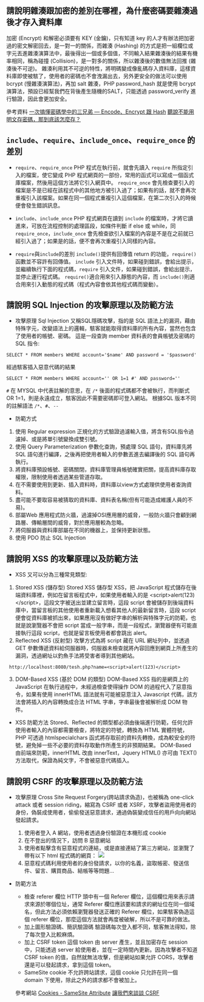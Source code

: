 ## 請說明雜湊跟加密的差別在哪裡，為什麼密碼要雜湊過後才存入資料庫
加密 (Encrypt) 和解密必須要有 KEY (金鑰)，只有知道 key 的人才有辦法把加密過的密文解密回去，是一對一的關係，而雜湊 (Hashing) 的方式是把一組欄位或字元丟進雜湊演算法中，最後得出一個或多個值，不同輸入結果雜湊後的結果有機率相同，稱為碰撞 (Collision)，是一對多的關係，所以雜湊後的數值無法回推 (雜湊後不可逆)。
雜湊利用其不可逆的特性，將明碼變成像亂碼存入資料庫，這樣資料庫即使被駭了，使用者的密碼也不會洩漏出去，另外更安全的做法可以使用 bcrypt (慢雜湊演算法)，再加 salt 雜湊，PHP password_hash 就是使用 bcrypt 演算法，預設已經幫我們在背後產生隨機的SALT，只能透過 password_verify 進行驗證，因此會更加安全。

參考資料
[一次搞懂密碼學中的三兄弟 — Encode、Encrypt 跟 Hash](https://medium.com/starbugs/what-are-encoding-encrypt-and-hashing-4b03d40e7b0c)
[聽說不能用明文存密碼，那到底該怎麼存？](https://medium.com/starbugs/how-to-store-password-in-database-sefely-6b20f48def92)

## `include`、`require`、`include_once`、`require_once` 的差別
+ `require`、`require_once`
PHP 程式在執行前，就會先讀入 `require` 所指定引入的檔案，使它變成 PHP 程式網頁的一部份，常用的函式可以寫成一個函式庫檔案，然後用這個方法將它引入網頁中。
`require_once` 會先檢查要引入的檔案是不是已經在該程式中的其他地方被引入過了；如果有的話，就不會再次重複引入該檔案。如果在同一個程式重複引入這個檔案，在第二次引入的時候便會發生錯誤訊息。

+ `include`、`include_once`
PHP 程式網頁在讀到 `include` 的檔案時，才將它讀進來，可放在流程控制的處理區段，如條件判斷 if else 或 while，同 `require_once`，`include_once` 會先檢查欲引入檔案的內容是不是在之前就已經引入過了；如果是的話，便不會再次重複引入同樣的內容。

+ `require`與`include`的差別
`include()`提供有回傳值 return 的功能，`require()`函數並不容許有回傳值。
`include` 引入文件時，如果碰到錯誤，會給出提示，並繼續執行下面的程式碼，`require` 引入文件，如果碰到錯誤，會給出提示，並停止運行程式碼。
`require()`適合用來引入靜態的內容，而 `include()`則適合用來引入動態的程式碼（程式內容會依其他程式碼而變動）。
## 請說明 SQL Injection 的攻擊原理以及防範方法
+ 攻擊原理
Sql Injection 又稱SQL隱碼攻擊，指的是 SQL 語法上的漏洞，藉由特殊字元，改變語法上的邏輯，駭客就能取得資料庫的所有內容，當然也包含了使用者的帳號、密碼。
這是一段查詢 member 資料表的會員帳號及密碼的 SQL 指令:
```
SELECT * FROM members WHERE account='$name' AND password = '$password'
```
經過駭客插入惡意代碼的結果
```
SELECT * FROM members WHERE account='' OR 1=1 #' AND password=''
```
`#` 在 MYSQL 中代表註解的意思，在 `/*` 後面的程式碼都不會被執行，而判斷式 OR 1=1，則是永遠成立，駭客因此不需要密碼即可登入網站。
根據SQL 版本不同的註解語法 `/*`、`#`、`--`
+ 防範方式

1. 使用 Regular expression 正規化的方式驗證過濾輸入值，將含有SQL指令過濾掉、或是將單引號變換成雙引號。
2. 使用 Query Parameterization 參數化查詢，預處理 SQL 語句，資料庫先將 SQL 語句進行編譯，之後再把使用者輸入的參數丟進去編譯後的 SQL 語句再執行。
3. 將資料庫預設帳號、密碼關閉，資料庫管理員帳號確實把關，提高資料庫存取權限，限制使用者透過某些管道存取。
4. 在不需要使用到更新、插入資料時，資料庫以view方式處理供使用者查詢資料。
5. 盡可能不要取容易被猜取的資料庫、資料表名稱(但有可能造成維護人員的不易)。
6. 部屬Web 應用程式防火牆，過濾掉OSI應用層的威脅，一般防火牆只會顧到網路層、傳輸層間的威脅，對於應用層較為忽略。
7. 將伺服器與資料庫部屬在不同的機器上，並保持更新狀態。
8. 使用 PDO 防止 SQL Injection [](http://us3.php.net/manual/en/book.pdo.php)
## 請說明 XSS 的攻擊原理以及防範方法
 + XSS 又可以分為三種常見類型:
 1. Stored XSS (儲存型)
 Stored XSS 儲存型 XSS，把 JavaScript 程式儲存在後端資料庫裡，例如在留言板程式中，如果使用者輸入的是 \<script>alert(123)</script\>，這段文字被送出並建立留言時，這段 script 會被儲存到後端資料庫中，當留言板的其他使用者重新載入想看其他人的最新留言時，這段 script 便會從資料庫被抓出來，如果應用沒有做好字串的解析與特殊字元的防範，也就是說瀏覽器不會把 script 當成一般字串，而是一段程式，瀏覽器便有可能直接執行這段 script，也就是留言板使用者都會跳出 alert。
 2. Reflected XSS (反射型)
 攻擊方式為將 script 藏在 URL 網址列中，並透過 GET 參數傳遞資料給伺服器時，伺服器未檢查就將內容回應到網頁上所產生的漏洞，透過網址以釣魚手法將受害者導到其他網站。
 ```
  http://localhost:8080/tesh.php?name=<script>alert(123)</script>
 ```
 3. DOM-Based XSS (基於 DOM 的類型)
  DOM-Based XSS 指的是網頁上的 JavaScript 在執行過程中，未經過檢查使得操作 DOM 的過程代入了惡意指令，如果有使用 innerHTML 語法就有可能被惡意注入 Javascript 代碼，該方法會將插入的內容轉換成合法 HTML 字串，字串最後會被解析成 DOM 物件。
+ XSS 防範方法
  Stored、Reflected 的類型都必須由後端進行防範，任何允許使用者輸入的內容都需要檢查，將特定的符號，轉換為 HTML 實體符號，PHP 可透過 htmlspecialchars 函式將存取前的資料先轉換，成為較安全的符號，避免掉一些不必要的資料存取動作所產生的非預期結果。
  DOM-Based 由前端來防範，innerHTML 改由 innerText，Jquery HTML() 亦可由 TEXT() 方法取代，保證為純文字，不會被惡意代碼插入。

## 請說明 CSRF 的攻擊原理以及防範方法
+ 攻擊原理
  Cross Site Request Forgery(跨站請求偽造)，也被稱為 one-click attack 或者 session riding，縮寫為 CSRF 或者 XSRF，攻擊者盜用使用者的身份，偽裝成使用者，偷偷發送惡意請求，通過偽裝變成信任的用戶向向網站發起請求。

  1. 使用者登入 A 網站，使用者透過身份驗證在本機形成 cookie
  2. 在不登出的情況下，訪問 B 惡意網站
  3. 使用者點擊含有惡意程式的連結，或是直接連結了第三方網站，並瀏覽了帶有以下 html 程式碼的網頁： <img src = "惡意連結">
  4. 惡意程式碼利用使用者的身份發請求，以你的名義，盜取帳密、發送信件、留言、購買商品、結帳等等問題...

+ 防範方法
  - 檢查 referer 欄位
  HTTP 頭中有一個 Referer 欄位，這個欄位用來表示請求來源於哪個位址，通常 Referer 欄位應該要和請求的網址位在同一個域名，但此方法必須依賴瀏覽器發送正確的 Referer 欄位，如果駭客偽造這個 referer 欄位，那麼這個方法就會再度被破解，所以不是可靠的做法。
  - 加上圖形驗證碼、簡訊驗證碼
    驗證碼每次登入都不同，駭客無法得知，除了每次登入比較麻煩。
  - 加上 CSRF token
  這個 token 由 server 產生，並且加密存在 session 中，只能透過 server 給使用者，並在一定時間內更新。因為攻擊者不知道 CSRF token 的值，自然就無法攻擊，但是網站如果允許 CORS，攻擊者還是可以發起請求，拿到這個 token。
  - SameSite cookie
  不允許跨站請求，這個 cookie 只允許在同一個 domain 下使用，除此之外的請求都不會被加上。

  參考網站
  [Cookies - SameSite Attribute](https://ithelp.ithome.com.tw/articles/10251288)
  [讓我們來談談 CSRF](https://blog.techbridge.cc/2017/02/25/csrf-introduction/)